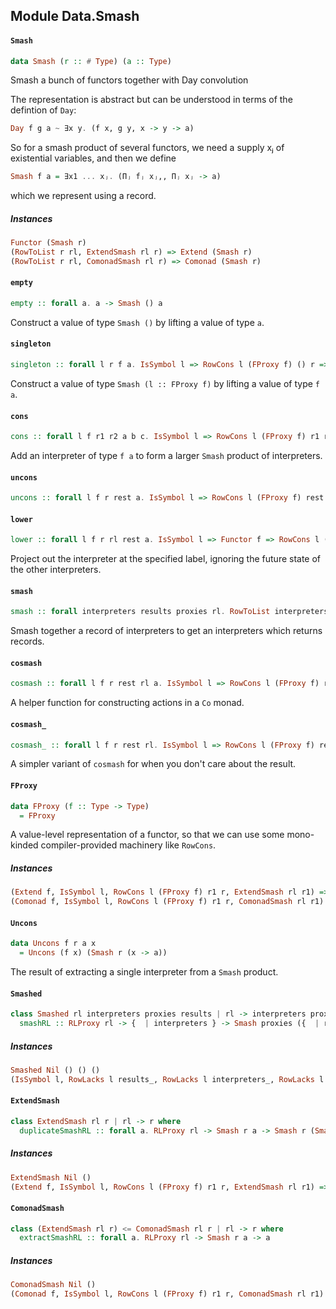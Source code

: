 ## Module Data.Smash

#### `Smash`

``` purescript
data Smash (r :: # Type) (a :: Type)
```

Smash a bunch of functors together with Day convolution

The representation is abstract but can be understood in terms of
the defintion of `Day`:

```purescript
Day f g a ~ ∃x y. (f x, g y, x -> y -> a)
```

So for a smash product of several functors, we need a supply xⱼ of
existential variables, and then we define

```purescript
Smash f a = ∃x1 ... xⱼ. (Πⱼ fⱼ xⱼ,, Πⱼ xⱼ -> a)
```
which we represent using a record.

##### Instances
``` purescript
Functor (Smash r)
(RowToList r rl, ExtendSmash rl r) => Extend (Smash r)
(RowToList r rl, ComonadSmash rl r) => Comonad (Smash r)
```

#### `empty`

``` purescript
empty :: forall a. a -> Smash () a
```

Construct a value of type `Smash ()` by lifting a value of type `a`.

#### `singleton`

``` purescript
singleton :: forall l r f a. IsSymbol l => RowCons l (FProxy f) () r => SProxy l -> f a -> Smash r a
```

Construct a value of type `Smash (l :: FProxy f)` by lifting a value
of type `f a`.

#### `cons`

``` purescript
cons :: forall l f r1 r2 a b c. IsSymbol l => RowCons l (FProxy f) r1 r2 => SProxy l -> (a -> b -> c) -> f a -> Smash r1 b -> Smash r2 c
```

Add an interpreter of type `f a` to form a larger `Smash` product of
interpreters.

#### `uncons`

``` purescript
uncons :: forall l f r rest a. IsSymbol l => RowCons l (FProxy f) rest r => SProxy l -> Smash r a -> Exists (Uncons f rest a)
```

#### `lower`

``` purescript
lower :: forall l f r rl rest a. IsSymbol l => Functor f => RowCons l (FProxy f) rest r => RowToList rest rl => ComonadSmash rl rest => SProxy l -> Smash r a -> f a
```

Project out the interpreter at the specified label, ignoring the future
state of the other interpreters.

#### `smash`

``` purescript
smash :: forall interpreters results proxies rl. RowToList interpreters rl => Smashed rl interpreters proxies results => {  | interpreters } -> Smash proxies ({  | results })
```

Smash together a record of interpreters to get an interpreters which
returns records.

#### `cosmash`

``` purescript
cosmash :: forall l f r rest rl a. IsSymbol l => RowCons l (FProxy f) rest r => Functor f => RowToList rest rl => ComonadSmash rl rest => SProxy l -> (forall x. f (a -> x) -> x) -> Co (Smash r) a
```

A helper function for constructing actions in a `Co` monad.

#### `cosmash_`

``` purescript
cosmash_ :: forall l f r rest rl. IsSymbol l => RowCons l (FProxy f) rest r => Functor f => RowToList rest rl => ComonadSmash rl rest => SProxy l -> (forall x. f x -> x) -> Co (Smash r) Unit
```

A simpler variant of `cosmash` for when you don't care about the result.

#### `FProxy`

``` purescript
data FProxy (f :: Type -> Type)
  = FProxy
```

A value-level representation of a functor, so that we can use
some mono-kinded compiler-provided machinery like `RowCons`.

##### Instances
``` purescript
(Extend f, IsSymbol l, RowCons l (FProxy f) r1 r, ExtendSmash rl r1) => ExtendSmash (Cons l (FProxy f) rl) r
(Comonad f, IsSymbol l, RowCons l (FProxy f) r1 r, ComonadSmash rl r1) => ComonadSmash (Cons l (FProxy f) rl) r
```

#### `Uncons`

``` purescript
data Uncons f r a x
  = Uncons (f x) (Smash r (x -> a))
```

The result of extracting a single interpreter from a `Smash` product.

#### `Smashed`

``` purescript
class Smashed rl interpreters proxies results | rl -> interpreters proxies results where
  smashRL :: RLProxy rl -> {  | interpreters } -> Smash proxies ({  | results })
```

##### Instances
``` purescript
Smashed Nil () () ()
(IsSymbol l, RowLacks l results_, RowLacks l interpreters_, RowLacks l proxies_, RowCons l (f a) interpreters_ interpreters, RowCons l (FProxy f) proxies_ proxies, RowCons l a results_ results, Smashed rl interpreters_ proxies_ results_) => Smashed (Cons l (f a) rl) interpreters proxies results
```

#### `ExtendSmash`

``` purescript
class ExtendSmash rl r | rl -> r where
  duplicateSmashRL :: forall a. RLProxy rl -> Smash r a -> Smash r (Smash r a)
```

##### Instances
``` purescript
ExtendSmash Nil ()
(Extend f, IsSymbol l, RowCons l (FProxy f) r1 r, ExtendSmash rl r1) => ExtendSmash (Cons l (FProxy f) rl) r
```

#### `ComonadSmash`

``` purescript
class (ExtendSmash rl r) <= ComonadSmash rl r | rl -> r where
  extractSmashRL :: forall a. RLProxy rl -> Smash r a -> a
```

##### Instances
``` purescript
ComonadSmash Nil ()
(Comonad f, IsSymbol l, RowCons l (FProxy f) r1 r, ComonadSmash rl r1) => ComonadSmash (Cons l (FProxy f) rl) r
```


